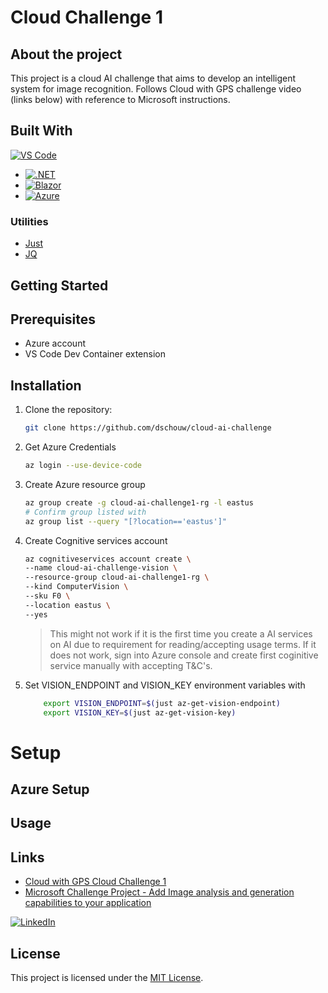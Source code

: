 # Cloud Challenge 1

<!-- PROJECT SHIELDS -->
<!--
*** I'm using markdown "reference style" links for readability.
*** Reference links are enclosed in brackets [ ] instead of parentheses ( ).
*** See the bottom of this document for the declaration of the reference variables
*** for contributors-url, forks-url, etc. This is an optional, concise syntax you may use.
*** https://www.markdownguide.org/basic-syntax/#reference-style-links
-->

## About the project

This project is a cloud AI challenge that aims to develop an intelligent system for image recognition. Follows Cloud with GPS challenge video (links below) with reference to Microsoft instructions.

## Built With
[![VS Code][vscode]][vscodeurl]

* [![.NET][net8]][net8url]
* [![Blazor]][blazorurl]
* [![Azure][azure]][azureurl]

### Utilities 
- [Just](https://github.com/casey/just)
- [JQ](https://jqlang.github.io/jq/)
<!-- GETTING STARTED -->
## Getting Started

## Prerequisites

- Azure account
- VS Code Dev Container extension

## Installation

1. Clone the repository:

    ```bash
    git clone https://github.com/dschouw/cloud-ai-challenge
    ```
2. Get Azure Credentials
    ```bash
    az login --use-device-code
    ```

3. Create Azure resource group
    ```bash
    az group create -g cloud-ai-challenge1-rg -l eastus
    # Confirm group listed with 
    az group list --query "[?location=='eastus']"

4. Create Cognitive services account
    ```bash
    az cognitiveservices account create \    
    --name cloud-ai-challenge-vision \                                   
    --resource-group cloud-ai-challenge1-rg \
    --kind ComputerVision \
    --sku F0 \
    --location eastus \
    --yes
    ```
    > This might not work if it is the first time you create a AI services on AI due to requirement for reading/accepting usage terms. If it does not work, sign into Azure console and create first coginitive service manually with accepting T&C's.

5. Set VISION_ENDPOINT and VISION_KEY environment variables with
    ```bash
        export VISION_ENDPOINT=$(just az-get-vision-endpoint)
        export VISION_KEY=$(just az-get-vision-key)
    ```

    
# Setup
## Azure Setup

## Usage



## Links
* [Cloud with GPS Cloud Challenge 1](https://www.youtube.com/watch?v=GjLTdKr73pc)
* [Microsoft Challenge Project - Add Image analysis and generation capabilities to your application](https://learn.microsoft.com/en-us/training/modules/challenge-project-add-image-analysis-generation-to-app/)

[![LinkedIn][linkedin-shield]][linkedin-url]

## License

This project is licensed under the [MIT License](LICENSE).

<!-- Markdown Links and Images -->
[net8]:https://img.shields.io/badge/.NET_8-5C2D91?style=for-the-badge&logo=.net&logoColor=white
[net8url]:https://dotnet.microsoft.com/en-us/download/dotnet/8.0
[blazor]:https://img.shields.io/badge/Blazor-5C2D91?style=for-the-badge&logo=Blazor&logoColor=white
[blazorurl]:https://dotnet.microsoft.com/en-us/apps/aspnet/web-apps/blazor
[azure]:https://img.shields.io/badge/azure-%230072C6.svg?style=for-the-badge&logo=microsoftazure&logoColor=white
[azureurl]:http://azure.microsoft.com
[vscode]:https://img.shields.io/static/v1?label=VS+Code&message=DEV+Containers&logo=visualstudiocode&color=007ACC&logoColor=007ACC&labelColor=2C2C32
[vscodeurl]:https://code.visualstudio.com/docs/devcontainers/containers
[linkedin-shield]: https://img.shields.io/badge/-LinkedIn-black.svg?style=for-the-badge&logo=linkedin&colorB=555
[linkedin-url]: https://linkedin.com/in/denverschouw
